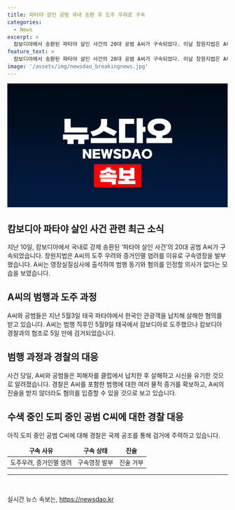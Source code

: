 ```yaml
---
title: 파타야 살인 공범 국내 송환 후 도주 우려로 구속
categories:
  - News
excerpt: >
  캄보디아에서 송환된 파타야 살인 사건의 20대 공범 A씨가 구속되었다. 이날 창원지법은 A씨의 도주우려와 증거인멸 염려를 이유로 영장을 발부했으며, A씨는 구속영장실질심사에 출석했지만 아무런 진술을 하지 않았다. A씨는 지난 5월 태국 파타야에서 한국인 관광객을 납치·살해한 혐의를 받고 있으며, 혐의는 여러 물적 증거로 입증될 것으로 보인다. 추가로 공범 C씨는 아직 도피 중이며, 경찰은 국제 공조를 통해 그를 검거하는 데 주력하고 있다.
feature_text: >
  캄보디아에서 송환된 파타야 살인 사건의 20대 공범 A씨가 구속되었다. 이날 창원지법은 A씨의 도주우려와 증거인멸 염려를 이유로 영장을 발부했으며, A씨는 구속영장실질심사에 출석했지만 아무런 진술을 하지 않았다. A씨는 지난 5월 태국 파타야에서 한국인 관광객을 납치·살해한 혐의를 받고 있으며, 혐의는 여러 물적 증거로 입증될 것으로 보인다. 추가로 공범 C씨는 아직 도피 중이며, 경찰은 국제 공조를 통해 그를 검거하는 데 주력하고 있다.
image: '/assets/img/newsdao_breakingnews.jpg'
---
```


<p><img src="/assets/img/newsdao_breakingnews.jpg" alt="cryptoinkorea 속보" /></p>

<h2 data-ke-size="size26">캄보디아 파타야 살인 사건 관련 최근 소식</h2>

<p data-ke-size="size16">지난 10일, 캄보디아에서 국내로 강제 송환된 ‘파타야 살인 사건’의 20대 공범 A씨가 구속되었습니다. 창원지법은 A씨의 도주 우려와 증거인멸 염려를 이유로 구속영장을 발부했습니다. A씨는 영장실질심사에 출석하여 범행 동기와 혐의를 인정할 의사가 없다는 모습을 보였습니다.</p>

<h2 data-ke-size="size24">A씨의 범행과 도주 과정</h2>

<p data-ke-size="size16">A씨와 공범들은 지난 5월3일 태국 파타야에서 한국인 관광객을 납치해 살해한 혐의를 받고 있습니다. A씨는 범행 직후인 5월9일 태국에서 캄보디아로 도주했으나 캄보디아 경찰과의 협조로 5일 만에 검거되었습니다.</p>

<h2 data-ke-size="size24">범행 과정과 경찰의 대응</h2>

<p data-ke-size="size16">사건 당일, A씨와 공범들은 피해자를 클럽에서 납치한 후 살해하고 시신을 유기한 것으로 알려졌습니다. 경찰은 A씨를 포함한 범행에 대한 여러 물적 증거를 확보하고, A씨의 진술을 받지 않더라도 혐의를 입증할 수 있을 것으로 보고 있습니다.</p>

<h2 data-ke-size="size24">수색 중인 도피 중인 공범 C씨에 대한 경찰 대응</h2>

<p data-ke-size="size16">아직 도피 중인 공범 C씨에 대해 경찰은 국제 공조를 통해 검거에 주력하고 있습니다.</p>

<table>
<thead>
    <tr>
        <td style="text-align: center; height: 17px;"><b>구속 사유</b></td>
        <td style="text-align: center; height: 17px;"><b>구속 상태</b></td>
        <td style="text-align: center; height: 17px;"><b>진술</b></td>
    </tr>
</thead>
<tbody>
    <tr>
        <td style="text-align: center; height: 17px;">도주우려, 증거인멸 염려</td>
        <td style="text-align: center; height: 17px;">구속영장 발부</td>
        <td style="text-align: center; height: 17px;">진술 거부</td>
    </tr>
</tbody>
</table>

<hr>

<p data-ke-size="size16">&nbsp;</p>
실시간 뉴스 속보는, <a href="https://newsdao.kr" rel="dofollow">https://newsdao.kr</a>


